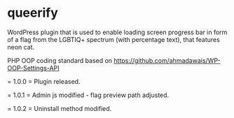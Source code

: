 # queerify
WordPress plugin that is used to enable loading screen progress bar in form of a flag from the LGBTIQ+ spectrum (with percentage text), that features neon cat.

PHP OOP coding standard based on https://github.com/ahmadawais/WP-OOP-Settings-API

= 1.0.0 =
Plugin released.

= 1.0.1 =
Admin js modified - flag preview path adjusted.

= 1.0.2 =
Uninstall method modified.
